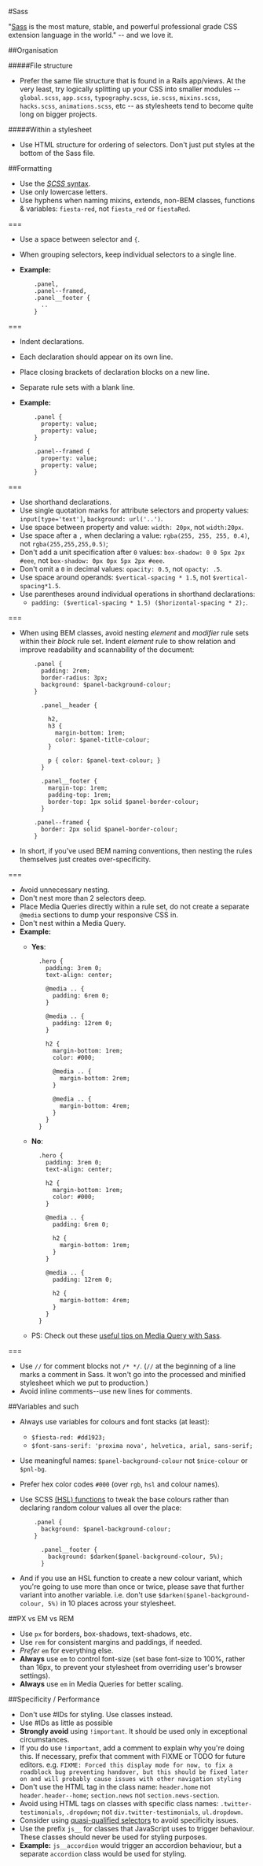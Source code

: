 #Sass

"[Sass](http://sass-lang.com/) is the most mature, stable, and powerful professional grade CSS extension language in the world." -- and we love it.


##Organisation

#####File structure

* Prefer the same file structure that is found in a Rails app/views. At the very least, try logically splitting up your CSS into smaller modules -- `global.scss`, `app.scss`, `typography.scss`, `ie.scss`, `mixins.scss`, `hacks.scss`, `animations.scss`, etc -- as stylesheets tend to become quite long on bigger projects.

#####Within a stylesheet
* Use HTML structure for ordering of selectors. Don't just put styles at the bottom of the Sass file.


##Formatting

* Use the [*SCSS* syntax](http://sass-lang.com/documentation/file.SCSS_FOR_SASS_USERS.html).
* Use only lowercase letters.
* Use hyphens when naming mixins, extends, non-BEM classes, functions & variables: `fiesta-red`, not `fiesta_red` or `fiestaRed`.

===

* Use a space between selector and `{`.
* When grouping selectors, keep individual selectors to a single line.
* **Example:**
          
          .panel,
          .panel--framed,
          .panel__footer {
            ..
          }

===

* Indent declarations.
* Each declaration should appear on its own line.
* Place closing brackets of declaration blocks on a new line.
* Separate rule sets with a blank line.
* **Example:**
          
          .panel {
            property: value;
            property: value;
          }

          .panel--framed {
            property: value;
            property: value;
          }

===

* Use shorthand declarations.
* Use single quotation marks for attribute selectors and property values: `input[type='text']`, `background: url('..')`.
* Use space between property and value: `width: 20px`, not `width:20px`.
* Use space after a `,` when declaring a value: `rgba(255, 255, 255, 0.4)`, not `rgba(255,255,255,0.5)`;
* Don't add a unit specification after `0` values: `box-shadow: 0 0 5px 2px #eee`, not `box-shadow: 0px 0px 5px 2px #eee`.
* Don't omit a `0` in decimal values: `opacity: 0.5`, not `opacty: .5`.
* Use space around operands: `$vertical-spacing * 1.5`, not `$vertical-spacing*1.5`.
* Use parentheses around individual operations in shorthand declarations:
  * `padding: ($vertical-spacing * 1.5) ($horizontal-spacing * 2);`.

===

* When using BEM classes, avoid nesting *element* and *modifier* rule sets within their *block* rule set. Indent *element* rule to show relation and improve readability and scannability of the document:
          
          .panel {
            padding: 2rem;
            border-radius: 3px;
            background: $panel-background-colour;
          }

            .panel__header {
            
              h2,
              h3 {
                margin-bottom: 1rem;
                color: $panel-title-colour;
              }
              
              p { color: $panel-text-colour; }
            }

            .panel__footer {
              margin-top: 1rem;
              padding-top: 1rem;
              border-top: 1px solid $panel-border-colour;
            }
          
          .panel--framed {
            border: 2px solid $panel-border-colour;
          }

* In short, if you've used BEM naming conventions, then nesting the rules themselves just creates over-specificity.

===
* Avoid unnecessary nesting.
* Don't nest more than 2 selectors deep.
* Place Media Queries directly within a rule set, do not create a separate `@media` sections to dump your responsive CSS in.
* Don't nest within a Media Query.
* **Example:**
  * **Yes**:
          
          .hero {
            padding: 3rem 0;
            text-align: center;

            @media .. {
              padding: 6rem 0;
            }
            
            @media .. {
              padding: 12rem 0;
            }
            
            h2 {
              margin-bottom: 1rem;
              color: #000;
              
              @media .. {
                margin-bottom: 2rem;
              }
              
              @media .. {
                margin-bottom: 4rem;
              }
            }
          }
  * **No**:
          
          .hero {
            padding: 3rem 0;
            text-align: center;

            h2 {
              margin-bottom: 1rem;
              color: #000;
            }

            @media .. {
              padding: 6rem 0;
              
              h2 {
                margin-bottom: 1rem;
              }
            }
            
            @media .. {
              padding: 12rem 0;
              
              h2 {
                margin-bottom: 4rem;
              }
            }
          }
  * PS: Check out these [useful tips on Media Query with Sass](http://davidwalsh.name/write-media-queries-sass).

===

* Use `//` for comment blocks not `/* */`. (`//` at the beginning of a line marks a comment in Sass. It won't go into the processed and minified stylesheet which we put to production.)
* Avoid inline comments--use new lines for comments.


##Variables and such

* Always use variables for colours and font stacks (at least):
  * `$fiesta-red: #dd1923;`
  * `$font-sans-serif: 'proxima nova', helvetica, arial, sans-serif;`
* Use meaningful names: `$panel-background-colour` not `$nice-colour` or `$pnl-bg`.
* Prefer hex color codes `#000` (over `rgb`, `hsl` and colour names).
* Use SCSS [(HSL) functions](http://sass-lang.com/documentation/Sass/Script/Functions.html) to tweak the base colours rather than declaring random colour values all over the place:
          
          .panel {
            background: $panel-background-colour;
          }

            .panel__footer {
              background: $darken($panel-background-colour, 5%);
            }
* And if you use an HSL function to create a new colour variant, which you're going to use more than once or twice, please save that further variant into another variable. i.e. don't use `$darken($panel-background-colour, 5%)` in 10 places across your stylesheet.


##PX vs EM vs REM

* Use `px` for borders, box-shadows, text-shadows, etc.
* Use `rem` for consistent margins and paddings, if needed.
* *Prefer* `em` for everything else. 
* **Always** use `em` to control font-size (set base font-size to 100%, rather than 16px, to prevent your stylesheet from overriding user's browser settings).
* **Always** use `em` in Media Queries for better scaling.


##Specificity / Performance

* Don't use #IDs for styling. Use classes instead.
* Use #IDs as little as possible
* **Strongly avoid** using `!important`. It should be used only in exceptional circumstances.
* If you do use `!important`, add a comment to explain why you're doing this. If necessary, prefix that comment with FIXME or TODO for future editors. e.g. `FIXME: Forced this display mode for now, to fix a roadblock bug preventing handover, but this should be fixed later on and will probably cause issues with other navigation styling`
* Don't use the HTML tag in the class name: `header.home` not `header.header--home`; `section.news` not `section.news-section`.
* Avoid using HTML tags on classes with specific class names: `.twitter-testimonials`, `.dropdown`; not `div.twitter-testimonials`, `ul.dropdown`.
* Consider using [quasi-qualified selectors](http://cssguidelin.es/#quasi-qualified-selectors) to avoid specificity issues.
* Use the prefix `js__` for classes that JavaScript uses to trigger behaviour. These classes should never be used for styling purposes.
* **Example:** `js__accordion` would trigger an accordion behaviour, but a separate `accordion` class would be used for styling.
